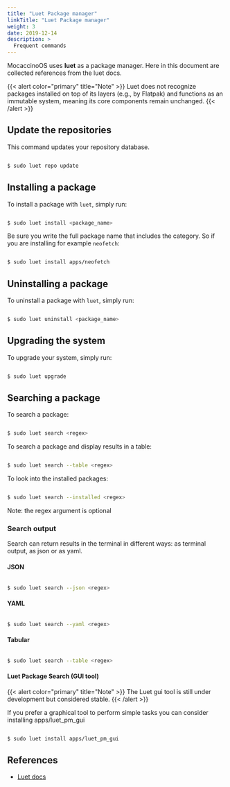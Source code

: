 ```yaml
---
title: "Luet Package manager"
linkTitle: "Luet Package manager"
weight: 3
date: 2019-12-14
description: >
  Frequent commands
---
```


MocaccinoOS uses **luet** as a package manager. Here in this document are collected references from the luet docs.

{{< alert color="primary" title="Note" >}}
Luet does not recognize packages installed on top of its layers (e.g., by Flatpak) and functions as an immutable system, meaning its core components remain unchanged.
{{< /alert >}}

## Update the repositories

This command updates your repository database.

```bash

$ sudo luet repo update

```

## Installing a package

To install a package with `luet`, simply run:

```bash

$ sudo luet install <package_name>

```
Be sure you write the full package name that includes the category. 
So if you are installing for example `neofetch`:

```bash

$ sudo luet install apps/neofetch

```

## Uninstalling a package

To uninstall a package with `luet`, simply run:

```bash

$ sudo luet uninstall <package_name>

```

## Upgrading the system

To upgrade your system, simply run:

```bash

$ sudo luet upgrade

```

## Searching a package

To search a package:

```bash

$ sudo luet search <regex>

```

To search a package and display results in a table:

```bash

$ sudo luet search --table <regex>

```

To look into the installed packages:

```bash

$ sudo luet search --installed <regex>

```

Note: the regex argument is optional


### Search output

Search can return results in the terminal in different ways: as terminal output, as json or as yaml.

#### JSON

```bash

$ sudo luet search --json <regex>

```

#### YAML

```bash

$ sudo luet search --yaml <regex>

```

#### Tabular


```bash

$ sudo luet search --table <regex>

```

#### Luet Package Search (GUI tool)

{{< alert color="primary" title="Note" >}}
The Luet gui tool is still under development but considered stable.
{{< /alert >}}

If you prefer a graphical tool to perform simple tasks you can consider installing apps/luet_pm_gui

```bash

$ sudo luet install apps/luet_pm_gui

```

## References

- [Luet docs](https://luet.io/docs/concepts/overview/usage/)
